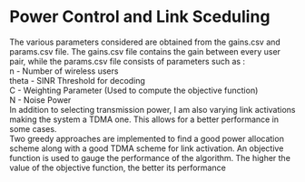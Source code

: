 # Power Control and Link Sceduling

The various parameters considered are obtained from the gains.csv and params.csv file. The gains.csv file contains the gain between every user pair, while the params.csv file consists of parameters such as :  
    n - Number of wireless users  
    theta - SINR Threshold for decoding  
    C - Weighting Parameter (Used to compute the objective function)  
    N - Noise Power  
In addition to selecting transmission power, I am also varying link activations making the system a TDMA one. This allows for a better performance in some cases.  
Two greedy approaches are implemented to find a good power allocation scheme along with a good TDMA scheme for link activation.
An objective function is used to gauge the performance of the algorithm. The higher the value of the objective function, the better its performance
